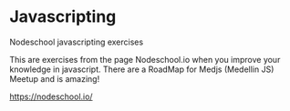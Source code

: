 # Javascripting
Nodeschool javascripting exercises

This are exercises from the page Nodeschool.io when you improve your knowledge in javascript.
There are a RoadMap for Medjs (Medellin JS) Meetup and is amazing!

https://nodeschool.io/

